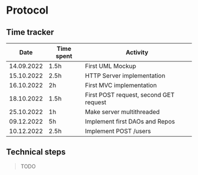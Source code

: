 # Protocol

## Time tracker
| Date       | Time spent | Activity                               |
|------------|------------|----------------------------------------|
| 14.09.2022 | 1.5h       | First UML Mockup                       |
| 15.10.2022 | 2.5h       | HTTP Server implementation             |
| 16.10.2022 | 2h         | First MVC implementation               |
 | 18.10.2022 | 1.5h       | First POST request, second GET request |
| 25.10.2022 | 1h         | Make server multithreaded              |
| 09.12.2022 | 5h         | Implement first DAOs and Repos         |
| 10.12.2022 | 2.5h       | Implement POST /users                  |

## Technical steps

> TODO